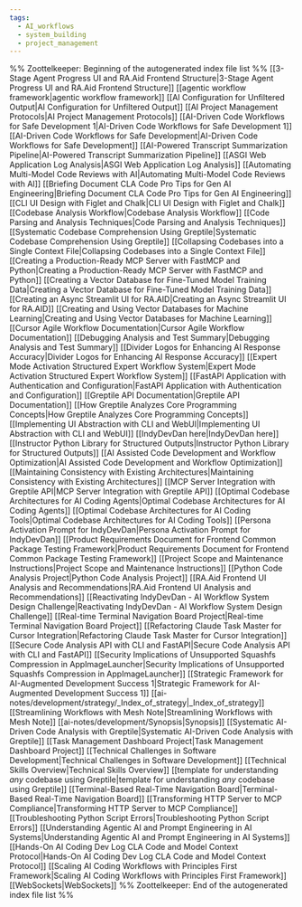 ```yaml
---
tags:
  - AI_workflows
  - system_building
  - project_management
---
```

%% Zoottelkeeper: Beginning of the autogenerated index file list  %%
 [[3-Stage Agent Progress UI and RA.Aid Frontend Structure|3-Stage Agent Progress UI and RA.Aid Frontend Structure]]
 [[agentic workflow framework|agentic workflow framework]]
 [[AI Configuration for Unfiltered Output|AI Configuration for Unfiltered Output]]
 [[AI Project Management Protocols|AI Project Management Protocols]]
 [[AI-Driven Code Workflows for Safe Development 1|AI-Driven Code Workflows for Safe Development 1]]
 [[AI-Driven Code Workflows for Safe Development|AI-Driven Code Workflows for Safe Development]]
 [[AI-Powered Transcript Summarization Pipeline|AI-Powered Transcript Summarization Pipeline]]
 [[ASGI Web Application Log Analysis|ASGI Web Application Log Analysis]]
 [[Automating Multi-Model Code Reviews with AI|Automating Multi-Model Code Reviews with AI]]
 [[Briefing Document CLA Code Pro Tips for Gen AI Engineering|Briefing Document CLA Code Pro Tips for Gen AI Engineering]]
 [[CLI UI Design with Figlet and Chalk|CLI UI Design with Figlet and Chalk]]
 [[Codebase Analysis Workflow|Codebase Analysis Workflow]]
 [[Code Parsing and Analysis Techniques|Code Parsing and Analysis Techniques]]
 [[Systematic Codebase Comprehension Using Greptile|Systematic Codebase Comprehension Using Greptile]]
 [[Collapsing Codebases into a Single Context File|Collapsing Codebases into a Single Context File]]
 [[Creating a Production-Ready MCP Server with FastMCP and Python|Creating a Production-Ready MCP Server with FastMCP and Python]]
 [[Creating a Vector Database for Fine-Tuned Model Training Data|Creating a Vector Database for Fine-Tuned Model Training Data]]
 [[Creating an Async Streamlit UI for RA.AID|Creating an Async Streamlit UI for RA.AID]]
 [[Creating and Using Vector Databases for Machine Learning|Creating and Using Vector Databases for Machine Learning]]
 [[Cursor Agile Workflow Documentation|Cursor Agile Workflow Documentation]]
 [[Debugging Analysis and Test Summary|Debugging Analysis and Test Summary]]
 [[Divider Logos for Enhancing AI Response Accuracy|Divider Logos for Enhancing AI Response Accuracy]]
 [[Expert Mode Activation Structured Expert Workflow System|Expert Mode Activation Structured Expert Workflow System]]
 [[FastAPI Application with Authentication and Configuration|FastAPI Application with Authentication and Configuration]]
 [[Greptile API Documentation|Greptile API Documentation]]
 [[How Greptile Analyzes Core Programming Concepts|How Greptile Analyzes Core Programming Concepts]]
 [[Implementing UI Abstraction with CLI and WebUI|Implementing UI Abstraction with CLI and WebUI]]
 [[IndyDevDan here|IndyDevDan here]]
 [[Instructor Python Library for Structured Outputs|Instructor Python Library for Structured Outputs]]
 [[AI Assisted Code Development and Workflow Optimization|AI Assisted Code Development and Workflow Optimization]]
 [[Maintaining Consistency with Existing Architectures|Maintaining Consistency with Existing Architectures]]
 [[MCP Server Integration with Greptile API|MCP Server Integration with Greptile API]]
 [[Optimal Codebase Architectures for AI Coding Agents|Optimal Codebase Architectures for AI Coding Agents]]
 [[Optimal Codebase Architectures for AI Coding Tools|Optimal Codebase Architectures for AI Coding Tools]]
 [[Persona Activation Prompt for IndyDevDan|Persona Activation Prompt for IndyDevDan]]
 [[Product Requirements Document for Frontend Common Package Testing Framework|Product Requirements Document for Frontend Common Package Testing Framework]]
 [[Project Scope and Maintenance Instructions|Project Scope and Maintenance Instructions]]
 [[Python Code Analysis Project|Python Code Analysis Project]]
 [[RA.Aid Frontend UI Analysis and Recommendations|RA.Aid Frontend UI Analysis and Recommendations]]
 [[Reactivating IndyDevDan - AI Workflow System Design Challenge|Reactivating IndyDevDan - AI Workflow System Design Challenge]]
 [[Real-time Terminal Navigation Board Project|Real-time Terminal Navigation Board Project]]
 [[Refactoring Claude Task Master for Cursor Integration|Refactoring Claude Task Master for Cursor Integration]]
 [[Secure Code Analysis API with CLI and FastAPI|Secure Code Analysis API with CLI and FastAPI]]
 [[Security Implications of Unsupported Squashfs Compression in AppImageLauncher|Security Implications of Unsupported Squashfs Compression in AppImageLauncher]]
 [[Strategic Framework for AI-Augmented Development Success 1|Strategic Framework for AI-Augmented Development Success 1]]
 [[ai-notes/development/strategy/_Index_of_strategy|_Index_of_strategy]]
 [[Streamlining Workflows with Mesh Note|Streamlining Workflows with Mesh Note]]
 [[ai-notes/development/Synopsis|Synopsis]]
 [[Systematic AI-Driven Code Analysis with Greptile|Systematic AI-Driven Code Analysis with Greptile]]
 [[Task Management Dashboard Project|Task Management Dashboard Project]]
 [[Technical Challenges in Software Development|Technical Challenges in Software Development]]
 [[Technical Skills Overview|Technical Skills Overview]]
 [[template for understanding *any* codebase using Greptile|template for understanding *any* codebase using Greptile]]
 [[Terminal-Based Real-Time Navigation Board|Terminal-Based Real-Time Navigation Board]]
 [[Transforming HTTP Server to MCP Compliance|Transforming HTTP Server to MCP Compliance]]
 [[Troubleshooting Python Script Errors|Troubleshooting Python Script Errors]]
 [[Understanding Agentic AI and Prompt Engineering in AI Systems|Understanding Agentic AI and Prompt Engineering in AI Systems]]
 [[Hands-On AI Coding Dev Log CLA Code and Model Context Protocol|Hands-On AI Coding Dev Log CLA Code and Model Context Protocol]]
 [[Scaling AI Coding Workflows with Principles First Framework|Scaling AI Coding Workflows with Principles First Framework]]
 [[WebSockets|WebSockets]]
%% Zoottelkeeper: End of the autogenerated index file list  %%

